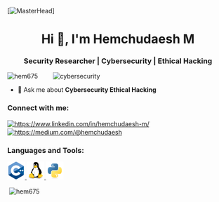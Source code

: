 [![MasterHead](https://www.itsasap.com/hs-fs/hubfs/cybersecurity%20framework.gif?width=1167&name=cybersecurity%20framework.gif)]
<h1 align="center">Hi 👋, I'm Hemchudaesh M</h1>
<h3 align="center">Security Researcher | Cybersecurity | Ethical Hacking</h3>
<img align="right" alt="cybersecurity" width="400" src="https://seela.io/wp-content/uploads/2023/06/Julia_de_Seela_an_illustration_for_a_course_about_reverse_engin_293a3ec5-071d-4ea5-a1ca-a80c9dfb8f4c-1024x574.png">

<p align="left"> <img src="https://komarev.com/ghpvc/?username=hem675&label=Profile%20views&color=0e75b6&style=flat" alt="hem675" /> </p>

- 💬 Ask me about **Cybersecurity Ethical Hacking**

<h3 align="left">Connect with me:</h3>
<p align="left">
<a href="https://linkedin.com/in/https://www.linkedin.com/in/hemchudaesh-m/" target="blank"><img align="center" src="https://raw.githubusercontent.com/rahuldkjain/github-profile-readme-generator/master/src/images/icons/Social/linked-in-alt.svg" alt="https://www.linkedin.com/in/hemchudaesh-m/" height="30" width="40" /></a>
<a href="https://medium.com/https://medium.com/@hemchudaesh" target="blank"><img align="center" src="https://raw.githubusercontent.com/rahuldkjain/github-profile-readme-generator/master/src/images/icons/Social/medium.svg" alt="https://medium.com/@hemchudaesh" height="30" width="40" /></a>
</p>

<h3 align="left">Languages and Tools:</h3>
<p align="left"> <a href="https://www.w3schools.com/cpp/" target="_blank" rel="noreferrer"> <img src="https://raw.githubusercontent.com/devicons/devicon/master/icons/cplusplus/cplusplus-original.svg" alt="cplusplus" width="40" height="40"/> </a> <a href="https://www.linux.org/" target="_blank" rel="noreferrer"> <img src="https://raw.githubusercontent.com/devicons/devicon/master/icons/linux/linux-original.svg" alt="linux" width="40" height="40"/> </a> <a href="https://www.python.org" target="_blank" rel="noreferrer"> <img src="https://raw.githubusercontent.com/devicons/devicon/master/icons/python/python-original.svg" alt="python" width="40" height="40"/> </a> </p>

<p>&nbsp;<img align="center" src="https://github-readme-stats.vercel.app/api?username=hem675&show_icons=true&locale=en" alt="hem675" /></p>
